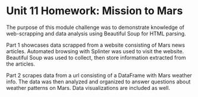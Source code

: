 # Unit 11 Homework: Mission to Mars

The purpose of this module challenge was to demonstrate knowledge of web-scrapping and data analysis using Beautiful Soup for HTML parsing. 

Part 1 showcases data scrapped from a website consisting of Mars news articles. Automated browsing with Splinter was used to visit the website. Beautiful Soup was used to collect, then store information extracted from the articles. 

Part 2 scrapes data from a url consisting of a DataFrame with Mars weather info. The data was then analyzed and organized to answer questions about weather patterns on Mars. Data visualizations are included as well.
